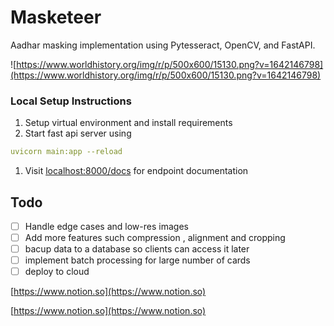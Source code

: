# **Masketeer**

Aadhar masking implementation using Pytesseract, OpenCV, and FastAPI.

![https://www.worldhistory.org/img/r/p/500x600/15130.png?v=1642146798](https://www.worldhistory.org/img/r/p/500x600/15130.png?v=1642146798)

### Local Setup Instructions

1. Setup virtual environment and install requirements
2. Start fast api server using 

```yaml
uvicorn main:app --reload
```

1. Visit [localhost:8000/docs](http://localhost:8000/docs)  for endpoint documentation 

## Todo

- [ ]  Handle edge cases and low-res images
- [ ]  Add more features such compression , alignment and cropping
- [ ]  bacup data to a database so clients can access it later
- [ ]  implement batch processing for large number of cards
- [ ]  deploy to cloud

[https://www.notion.so](https://www.notion.so)

[https://www.notion.so](https://www.notion.so)

